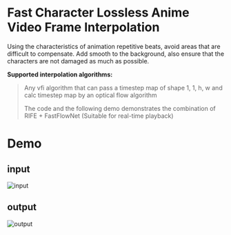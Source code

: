# Fast Character Lossless Anime Video Frame Interpolation
Using the characteristics of animation repetitive beats, avoid areas that are difficult to compensate. Add smooth to the background, also ensure that the characters are not damaged as much as possible.

**Supported interpolation algorithms:**
> Any vfi algorithm that can pass a timestep map of shape 1, 1, h, w and calc timestep map by an optical flow algorithm
> 
> The code and the following demo demonstrates the combination of RIFE + FastFlowNet (Suitable for real-time playback)

# Demo

## input
![input](https://github.com/hyw-dev/FCLAFI/assets/68835291/cc9fb083-0f8d-48e1-b33e-0a893f313329)

## output
![output](https://github.com/hyw-dev/FCLAFI/assets/68835291/5138f267-6904-42ce-9551-b0891812a650)
